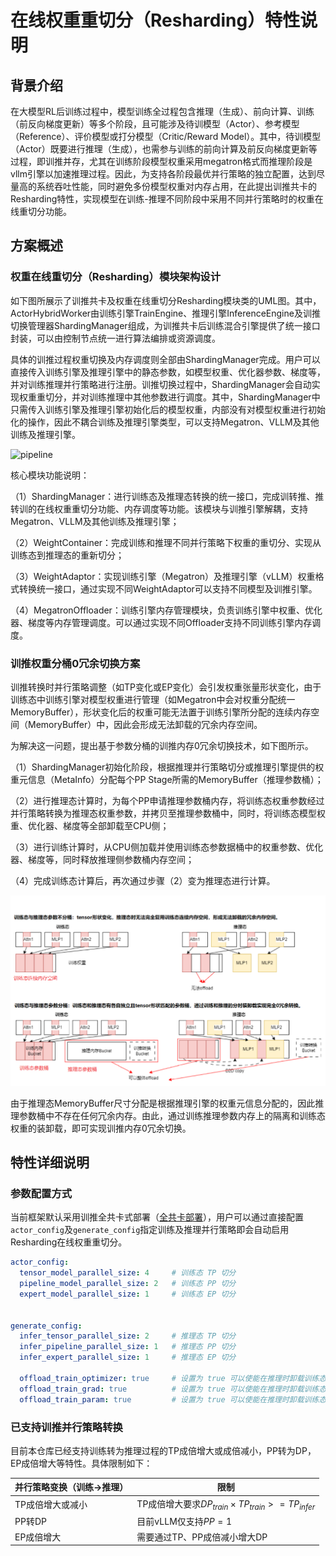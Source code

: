 # 在线权重重切分（Resharding）特性说明
 
## 背景介绍
 
在大模型RL后训练过程中，模型训练全过程包含推理（生成）、前向计算、训练（前反向梯度更新）等多个阶段，且可能涉及待训模型（Actor）、参考模型（Reference）、评价模型或打分模型（Critic/Reward Model）。其中，待训模型（Actor）既要进行推理（生成），也需参与训练的前向计算及前反向梯度更新等过程，即训推并存，尤其在训练阶段模型权重采用megatron格式而推理阶段是vllm引擎以加速推理过程。因此，为支持各阶段最优并行策略的独立配置，达到尽量高的系统吞吐性能，同时避免多份模型权重对内存占用，在此提出训推共卡的Resharding特性，实现模型在训练-推理不同阶段中采用不同并行策略时的权重在线重切分功能。
 
## 方案概述
 
### 权重在线重切分（Resharding）模块架构设计
 
如下图所展示了训推共卡及权重在线重切分Resharding模块类的UML图。其中，ActorHybridWorker由训练引擎TrainEngine、推理引擎InferenceEngine及训推切换管理器ShardingManager组成，为训推共卡后训练混合引擎提供了统一接口封装，可以由控制节点统一进行算法编排或资源调度。
 
具体的训推过程权重切换及内存调度则全部由ShardingManager完成。用户可以直接传入训练引擎及推理引擎中的静态参数，如模型权重、优化器参数、梯度等，并对训练推理并行策略进行注册。训推切换过程中，ShardingManager会自动实现权重重切分，并对训练推理中其他参数进行调度。其中，ShardingManager中只需传入训练引擎及推理引擎初始化后的模型权重，内部没有对模型权重进行初始化的操作，因此不耦合训练及推理引擎类型，可以支持Megatron、VLLM及其他训练及推理引擎。
 
![pipeline](../../sources/images/resharding/resharding_UML.png)
 
核心模块功能说明：

（1）ShardingManager：进行训练态及推理态转换的统一接口，完成训转推、推转训的在线权重重切分功能、内存调度等功能。该模块与训推引擎解耦，支持Megatron、VLLM及其他训练及推理引擎；
 
（2）WeightContainer：完成训练和推理不同并行策略下权重的重切分、实现从训练态到推理态的重新切分；
 
（3）WeightAdaptor：实现训练引擎（Megatron）及推理引擎（vLLM）权重格式转换统一接口，通过实现不同WeightAdaptor可以支持不同模型及训推引擎。
 
（4）MegatronOffloader：训练引擎内存管理模块，负责训练引擎中权重、优化器、梯度等内存管理调度。可以通过实现不同Offloader支持不同训练引擎内存调度。
 
### 训推权重分桶0冗余切换方案
 
训推转换时并行策略调整（如TP变化或EP变化）会引发权重张量形状变化，由于训练态中训练引擎对模型权重进行管理（如Megatron中会对权重分配统一MemoryBuffer），形状变化后的权重可能无法置于训练引擎所分配的连续内存空间（MemoryBuffer）中，因此会形成无法卸载的冗余内存空间。
 
为解决这一问题，提出基于参数分桶的训推内存0冗余切换技术，如下图所示。

（1）ShardingManager初始化阶段，根据推理并行策略切分或推理引擎提供的权重元信息（MetaInfo）分配每个PP Stage所需的MemoryBuffer（推理参数桶）；
 
（2）进行推理态计算时，为每个PP申请推理参数桶内存，将训练态权重参数经过并行策略转换为推理态权重参数，并拷贝至推理参数桶中，同时，将训练态模型权重、优化器、梯度等全部卸载至CPU侧；
 
（3）进行训练计算时，从CPU侧加载并使用训练态参数据桶中的权重参数、优化器、梯度等，同时释放推理侧参数桶内存空间；
 
（4）完成训练态计算后，再次通过步骤（2）变为推理态进行计算。
 
![pipeline](../../sources/images/resharding/param_buckets.png)
 
由于推理态MemoryBuffer尺寸分配是根据推理引擎的权重元信息分配的，因此推理参数桶中不存在任何冗余内存。由此，通过训练推理参数内存上的隔离和训练态权重的装卸载，即可实现训推内存0冗余切换。
 
## 特性详细说明
 
### 参数配置方式
 
当前框架默认采用训推全共卡式部署（[全共卡部署](https://gitcode.com/Ascend/MindSpeed-RL/blob/master/docs/features/integrated_worker.md)），用户可以通过直接配置`actor_config`及`generate_config`指定训练及推理并行策略即会自动启用Resharding在线权重重切分。
 
```yaml
actor_config:
  tensor_model_parallel_size: 4     # 训练态 TP 切分
  pipeline_model_parallel_size: 2   # 训练态 PP 切分
  expert_model_parallel_size: 1     # 训练态 EP 切分
  
 
generate_config:
  infer_tensor_parallel_size: 2     # 推理态 TP 切分
  infer_pipeline_parallel_size: 1   # 推理态 PP 切分
  infer_expert_parallel_size: 1     # 推理态 EP 切分
 
  offload_train_optimizer: true     # 设置为 true 可以使能在推理时卸载训练态优化器
  offload_train_grad: true          # 设置为 true 可以使能在推理时卸载训练态梯度
  offload_train_param: true         # 设置为 true 可以使能在推理时卸载训练态权重
```
 
 
 
### 已支持训推并行策略转换
 
目前本仓库已经支持训练转为推理过程的TP成倍增大或成倍减小，PP转为DP，EP成倍增大等特性。具体限制如下：
 
| 并行策略变换（训练->推理）     | 限制                                                    |
| ------------------------------ | ------------------------------------------------------- |
| TP成倍增大或减小               | TP成倍增大要求$DP_{train}\times TP_{train}>=TP_{infer}$ |
| PP转DP                         | 目前vLLM仅支持$PP=1$                                    |
| EP成倍增大                     | 需要通过TP、PP成倍减小增大DP                            |
 
 